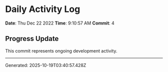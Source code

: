 # Daily Activity Log

**Date**: Thu Dec 22 2022
**Time**: 9:10:57 AM
**Commit**: 4

## Progress Update

This commit represents ongoing development activity.

---
Generated: 2025-10-19T03:40:57.428Z
